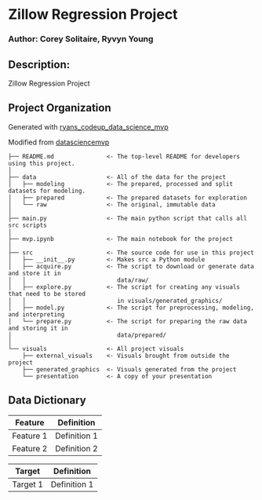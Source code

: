 # Zillow Regression Project

### Author: Corey Solitaire, Ryvyn Young

## Description: 
Zillow Regression Project

## Project Organization

Generated with [ryans_codeup_data_science_mvp](https://github.com/RyanMcCall/ryans_codeup_data_science_mvp)

Modified from [datasciencemvp](https://github.com/cliffclive/datasciencemvp/)

```
├── README.md               <- The top-level README for developers using this project.
│
├── data                    <- All of the data for the project
│   ├── modeling            <- The prepared, processed and split datasets for modeling.
│   ├── prepared            <- The prepared datasets for exploration
│   └── raw                 <- The original, immutable data
│
├── main.py                 <- The main python script that calls all src scripts
│
├── mvp.ipynb               <- The main notebook for the project
│
├── src                     <- The source code for use in this project
│   ├── __init__.py         <- Makes src a Python module
│   ├── acquire.py          <- The script to download or generate data and store it in
│   │                          data/raw/
│   ├── explore.py          <- The script for creating any visuals that need to be stored
│   │                          in visuals/generated_graphics/
│   ├── model.py            <- The script for preprocessing, modeling, and interpreting
│   └── prepare.py          <- The script for preparing the raw data and storing it in
│                              data/prepared/
│
└── visuals                 <- All project visuals
    ├── external_visuals    <- Visuals brought from outside the project
    ├── generated_graphics  <- Visuals generated from the project
    └── presentation        <- A copy of your presentation
```

## Data Dictionary

| Feature | Definition |
| --- | --- |
| Feature 1 | Definition 1 |
| Feature 2 | Definition 2 |

| Target | Definition |
| --- | --- |
| Target 1 | Definition 1 |